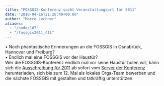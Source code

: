 ```yaml
---
title: "FOSSGIS-Konferenz sucht Veranstaltungsort für 2011"
date: "2010-04-16T21:28:49+00:00"
author: "Marco Lechner"
aliases:
  - "/node/107"
  - "/fossgis2011_CfL"
---
```


<p>&bull; Noch phantastische Erinnerungen an die FOSSGIS in Osnabrück, Hannover und Freiburg?<br />
	&bull; Endlich mal eine FOSSGIS vor der Haustür?<br />
	Wer die FOSSGIS-Konferenz endlich mal vor seine Haustür holen will, kann sich die <a href="https://www.fossgis.de/konferenz/w/images/f/f5/FOSSGIS-2011_CfL.pdf">Ausschreibung für 2011</a> ab sofort vom <a href="https://www.fossgis.de/konferenz">Server der Konferenz</a> herunterladen, sich bis zum 12. Mai als lokales Orga-Team bewerben und die nächste FOSSGIS mit gestalten und tatkräftig unterstützen.</p>
